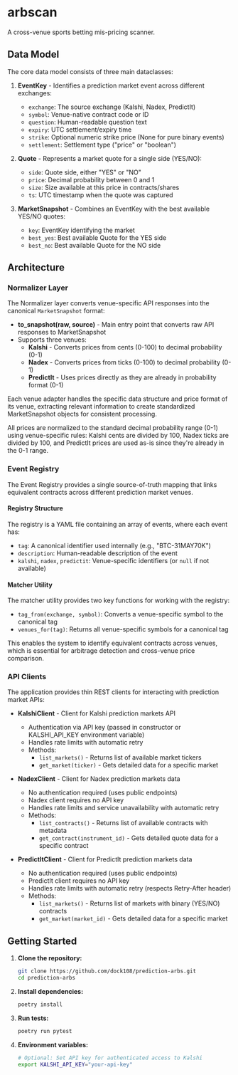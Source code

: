 # arbscan

A cross-venue sports betting mis-pricing scanner.

## Data Model

The core data model consists of three main dataclasses:

1. **EventKey** - Identifies a prediction market event across different exchanges:
   - `exchange`: The source exchange (Kalshi, Nadex, PredictIt)
   - `symbol`: Venue-native contract code or ID
   - `question`: Human-readable question text
   - `expiry`: UTC settlement/expiry time
   - `strike`: Optional numeric strike price (None for pure binary events)
   - `settlement`: Settlement type ("price" or "boolean")

2. **Quote** - Represents a market quote for a single side (YES/NO):
   - `side`: Quote side, either "YES" or "NO"
   - `price`: Decimal probability between 0 and 1
   - `size`: Size available at this price in contracts/shares
   - `ts`: UTC timestamp when the quote was captured

3. **MarketSnapshot** - Combines an EventKey with the best available YES/NO quotes:
   - `key`: EventKey identifying the market
   - `best_yes`: Best available Quote for the YES side
   - `best_no`: Best available Quote for the NO side

## Architecture

### Normalizer Layer

The Normalizer layer converts venue-specific API responses into the canonical `MarketSnapshot` format:

- **to_snapshot(raw, source)** - Main entry point that converts raw API responses to MarketSnapshot
- Supports three venues:
  - **Kalshi** - Converts prices from cents (0-100) to decimal probability (0-1)
  - **Nadex** - Converts prices from ticks (0-100) to decimal probability (0-1)
  - **PredictIt** - Uses prices directly as they are already in probability format (0-1)

Each venue adapter handles the specific data structure and price format of its venue, extracting relevant information to create standardized MarketSnapshot objects for consistent processing.

All prices are normalized to the standard decimal probability range (0-1) using venue-specific rules: Kalshi cents are divided by 100, Nadex ticks are divided by 100, and PredictIt prices are used as-is since they're already in the 0-1 range.

### Event Registry

The Event Registry provides a single source-of-truth mapping that links equivalent contracts across different prediction market venues.

#### Registry Structure

The registry is a YAML file containing an array of events, where each event has:
- `tag`: A canonical identifier used internally (e.g., "BTC-31MAY70K")
- `description`: Human-readable description of the event
- `kalshi`, `nadex`, `predictit`: Venue-specific identifiers (or `null` if not available)

#### Matcher Utility

The matcher utility provides two key functions for working with the registry:

- `tag_from(exchange, symbol)`: Converts a venue-specific symbol to the canonical tag
- `venues_for(tag)`: Returns all venue-specific symbols for a canonical tag

This enables the system to identify equivalent contracts across venues, which is essential for arbitrage detection and cross-venue price comparison.

### API Clients

The application provides thin REST clients for interacting with prediction market APIs:

- **KalshiClient** - Client for Kalshi prediction markets API
  - Authentication via API key (passed in constructor or KALSHI_API_KEY environment variable)
  - Handles rate limits with automatic retry
  - Methods:
    - `list_markets()` - Returns list of available market tickers
    - `get_market(ticker)` - Gets detailed data for a specific market

- **NadexClient** - Client for Nadex prediction markets data
  - No authentication required (uses public endpoints)
  - Nadex client requires no API key
  - Handles rate limits and service unavailability with automatic retry
  - Methods:
    - `list_contracts()` - Returns list of available contracts with metadata
    - `get_contract(instrument_id)` - Gets detailed quote data for a specific contract

- **PredictItClient** - Client for PredictIt prediction markets data
  - No authentication required (uses public endpoints)
  - PredictIt client requires no API key
  - Handles rate limits with automatic retry (respects Retry-After header)
  - Methods:
    - `list_markets()` - Returns list of markets with binary (YES/NO) contracts
    - `get_market(market_id)` - Gets detailed data for a specific market

## Getting Started

1.  **Clone the repository:**
    ```bash
    git clone https://github.com/dock108/prediction-arbs.git
    cd prediction-arbs
    ```

2.  **Install dependencies:**
    ```bash
    poetry install
    ```

3.  **Run tests:**
    ```bash
    poetry run pytest
    ```

4.  **Environment variables:**
    ```bash
    # Optional: Set API key for authenticated access to Kalshi
    export KALSHI_API_KEY="your-api-key"
    ```
